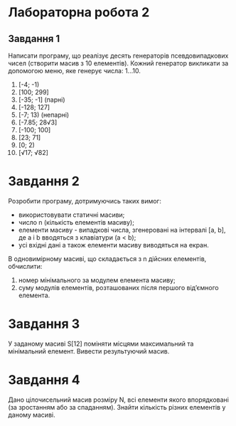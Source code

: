 # Лабораторна робота 2

## Завдання 1

Написати програму, що реалізує десять генераторів псевдовипадкових чисел (створити масив з 10 елементів). Кожний генератор викликати за допомогою меню, яке генерує числа: 1...10.

1. [-4; -1)
2. [100; 299]
3. [-35; -1] (парні)
4. [-128; 127]
5. [-7; 13) (непарні)
6. [-7.85; 28√3]
7. [-100; 100]
8. [23; 71]
9. [0; 2)
10. [√17; √82]

# Завдання 2

Розробити програму, дотримуючись таких вимог:
- використовувати статичні масиви;
- число n (кількість елементів масиву);
- елементи масиву - випадкові числа, згенеровані на інтервалі [a, b], де a і b вводяться з клавіатури (a < b);
- усі вхідні дані а також елементи масиву виводяться на екран.

В одновимірному масиві, що складається з n дійсних елементів, обчислити:
1. номер мінімального за модулем елемента масиву;
2. суму модулів елементів, розташованих після першого від’ємного елемента.

# Завдання 3

У заданому масиві S[12] поміняти місцями максимальний та мінімальний елемент. Вивести результуючий масив.

# Завдання 4

Дано цілочисельний масив розміру N, всі елементи якого впорядковані (за зростанням або за спаданням). Знайти кількість різних елементів у даному масиві.
